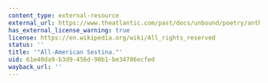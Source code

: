 ```yaml
---
content_type: external-resource
external_url: https://www.theatlantic.com/past/docs/unbound/poetry/antholog/mayers/sestina.htm
has_external_license_warning: true
license: https://en.wikipedia.org/wiki/All_rights_reserved
status: ''
title: '"All-American Sestina."'
uid: 61e40da9-b3d9-456d-90b1-be34786ecfed
wayback_url: ''
---
```

